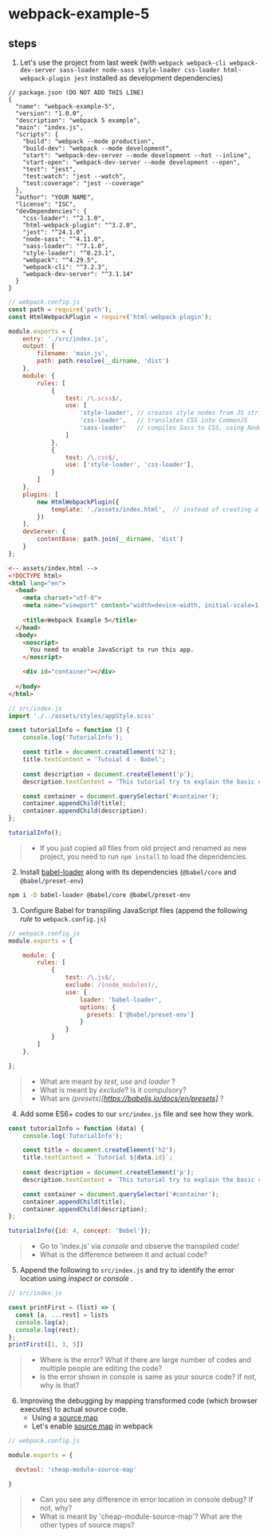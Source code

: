 # webpack-example-5


## steps

1. Let's use the project from last week (with `webpack webpack-cli webpack-dev-server sass-loader node-sass style-loader css-loader html-webpack-plugin jest` installed as development dependencies)
```javscript
// package.json (DO NOT ADD THIS LINE)
{
  "name": "webpack-example-5",
  "version": "1.0.0",
  "description": "webpack 5 example",
  "main": "index.js",
  "scripts": {
    "build": "webpack --mode production",
    "build-dev": "webpack --mode development",
    "start": "webpack-dev-server --mode development --hot --inline",
    "start-open": "webpack-dev-server --mode development --open",
    "test": "jest",
    "test:watch": "jest --watch",
    "test:coverage": "jest --coverage"
  },
  "author": "YOUR NAME",
  "license": "ISC",
  "devDependencies": {
    "css-loader": "^2.1.0",
    "html-webpack-plugin": "^3.2.0",
    "jest": "^24.1.0",
    "node-sass": "^4.11.0",
    "sass-loader": "^7.1.0",
    "style-loader": "^0.23.1",
    "webpack": "^4.29.5",
    "webpack-cli": "^3.2.3",
    "webpack-dev-server": "^3.1.14"
  }
}
```
```javascript
// webpack.config.js
const path = require('path');
const HtmlWebpackPlugin = require('html-webpack-plugin');

module.exports = {
	entry: './src/index.js',
	output: {
		filename: 'main.js',
		path: path.resolve(__dirname, 'dist')
	},
	module: {
		rules: [
			{
				test: /\.scss$/,
				use: [
					'style-loader', // creates style nodes from JS strings
					'css-loader',   // translates CSS into CommonJS
					'sass-loader'   // compiles Sass to CSS, using Node Sass by default
				]
			},
			{
				test: /\.css$/,
				use: ['style-loader', 'css-loader'],
			}
		]
	},
	plugins: [
		new HtmlWebpackPlugin({         
			template: './assets/index.html',  // instead of creating a new file, use the template
		})
	],
	devServer: {
		contentBase: path.join(__dirname, 'dist')
	}
};
```

```html
<-- assets/index.html -->
<!DOCTYPE html>
<html lang="en">
  <head>
    <meta charset="utf-8">
    <meta name="viewport" content="width=device-width, initial-scale=1, shrink-to-fit=no">
  
    <title>Webpack Example 5</title>
  </head>
  <body>
    <noscript>
      You need to enable JavaScript to run this app.
    </noscript>

    <div id="container"></div>
    
  </body>
</html>
```

```javascript
// src/index.js
import './../assets/styles/appStyle.scss'

const tutorialInfo = function () {
	console.log('TutorialInfo');

	const title = document.createElement('h2');
	title.textContent = 'Tutoial 4 - Babel';
	
	const description = document.createElement('p');
	description.textContent = 'This tutorial try to explain the basic concepts of jest';

	const container = document.querySelector('#container');
	container.appendChild(title);
	container.appendChild(description);
};

tutorialInfo();

```
>- If you just copied all files from old project and renamed as new project, you need to run `npm install` to load the dependencies.

2. Install [babel-loader](https://github.com/babel/babel-loader) along with its dependencies (`@babel/core` and `@babel/preset-env`)
```bash
npm i -D babel-loader @babel/core @babel/preset-env
```

3. Configure Babel for transpiling JavaScript files (append the following _rule_ to `webpack.config.js`)
```javascript
// webpack.config.js
module.exports = {

	module: {
		rules: [
			{
				test: /\.js$/,
				exclude: /(node_modules)/,
				use: {
					loader: 'babel-loader',
					options: {
					  presets: ['@babel/preset-env']
					}
				}
			}
		]
	},

};
```

>- What are meant by _test_, _use_ and _loader_ ?
>- What is meant by _exclude_? Is it compulsory?
>- What are _(presets)[https://babeljs.io/docs/en/presets]_ ?

4. Add some ES6+ codes to our `src/index.js` file and see how they work.
```javascript
const tutorialInfo = function (data) {
	console.log('TutorialInfo');

	const title = document.createElement('h2');
	title.textContent = `Tutorial ${data.id}`;
	
	const description = document.createElement('p');
	description.textContent = `This tutorial try to explain the basic concepts of ${data.concept}`;

	const container = document.querySelector('#container');
	container.appendChild(title);
	container.appendChild(description);
};

tutorialInfo({id: 4, concept: 'Bebel'});
```
>- Go to 'index.js' via _console_ and observe the transpiled code!
>- What is the difference between it and actual code?

5.  Append the following to `src/index.js` and try to identify the error location using _inspect_ or _console_ .
```javascript
// src/index.js

const printFirst = (list) => {
  const [a, ...rest] = lists
  console.log(a);
  console.log(rest);
};
printFirst([1, 3, 5])
```
>- Where is the error? What if there are large number of codes and multiple people are editing the code?
>- Is the error shown in console is same as your source code? If not, why is that?

6. Improving the debugging by mapping transformed code (which browser executes) to actual source code.
	- Using a [source map](https://www.html5rocks.com/en/tutorials/developertools/sourcemaps/)
	- Let's enable [source map](https://webpack.js.org/configuration/devtool/) in webpack

```javascript
// webpack.config.js

module.exports = {

  devtool: 'cheap-module-source-map'

}
```
>- Can you see any difference in error location in console debug? If not, why?
>- What is meant by 'cheap-module-source-map'? What are the other types of source maps?
